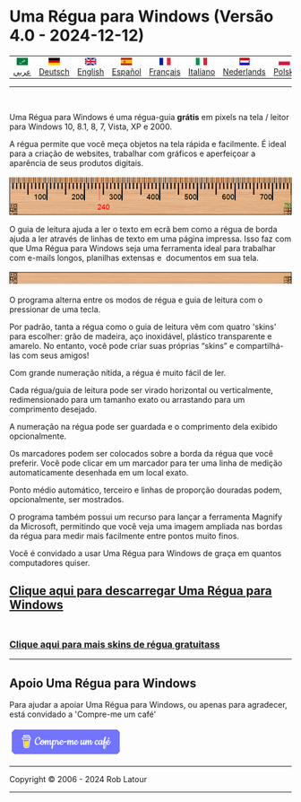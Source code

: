 
# Uma Régua para Windows (Versão 4.0 - 2024-12-12)

<!-- header -->
|||||||||||
| :---: | :---: | :---: | :---: | :---: |:---: | :---: | :---: |:---: | :---: |
| [![عربي](/images/flags/ar.png)](../en/README.md)<br>[عربي](../ar/README.md) | [![Deutsch](/images/flags/de.png)](../de/README.md)<br>[Deutsch](../de/README.md) | [![English](/images/flags/en-GB.png)](../en/README.md)<br>[English](../en/README.md) | [![Español](/images/flags/es.png)](../es/README.md)<br>[Español](../es/README.md) | [![Français](/images/flags/fr.png)](../fr/README.md)<br>[Français](../fr/README.md)| [![Italiano](/images/flags/it.png)](../it/README.md)<br>[Italiano](../it/README.md) | [![Nederlands](/images/flags/nl.png)](../nl/README.md)<br>[Nederlands](../nl/README.md) | [![Polski](/images/flags/pl.png)](../pl/README.md)<br>[Polski](../pl/README.md) | [![Português](/images/flags/pt.png)](../pt/README.md)<br>[Português](../pt/README.md) | [![Svenska](/images/flags/sv.png)](../sv/README.md)<br>[Svenska](../sv/README.md) |

- - -
<br>
<!-- header -->

Uma Régua para Windows é uma régua-guia **grátis** em pixels na tela / leitor para Windows 10, 8.1, 8, 7, Vista, XP e 2000.  
  
A régua permite que você meça objetos na tela rápida e facilmente. É ideal para a criação de websites, trabalhar com gráficos e aperfeiçoar a aparência de seus produtos digitais.
<br><br>
[![ruler](/images/ruler.png)](screenshot.png)
<br>

O guia de leitura ajuda a ler o texto em ecrã bem como a régua de borda ajuda a ler através de linhas de texto em uma página impressa. Isso faz com que Uma Régua para Windows seja uma ferramenta ideal para trabalhar com e-mails longos, planilhas extensas e  documentos em sua tela.
<br>
<br>
![guia de leitura](/images/readingguide.png)  
<br> 
O programa alterna entre os modos de régua e guia de leitura com o pressionar de uma tecla.  
  
Por padrão, tanta a régua como o guia de leitura vêm com quatro 'skins' para escolher: grão de madeira, aço inoxidável, plástico transparente e amarelo. No entanto, você pode criar suas próprias “skins” e compartilhá-las com seus amigos!  
  
Com grande numeração nítida, a régua é muito fácil de ler.  
  
Cada régua/guia de leitura pode ser virado horizontal ou verticalmente, redimensionado para um tamanho exato ou arrastando para um comprimento desejado.  
  
A numeração na régua pode ser guardada e o comprimento dela exibido opcionalmente.  
  
Os marcadores podem ser colocados sobre a borda da régua que você preferir. Você pode clicar em um marcador para ter uma linha de medição automaticamente desenhada em um local exato.  
  
Ponto médio automático, terceiro e linhas de proporção douradas podem, opcionalmente, ser mostrados.  
  
O programa também possui um recurso para lançar a ferramenta Magnify da Microsoft, permitindo que você veja uma imagem ampliada nas bordas da régua para medir mais facilmente entre pontos muito finos.  
  
Você é convidado a usar Uma Régua para Windows de graça em quantos computadores quiser.

## [Clique aqui para descarregar Uma Régua para Windows](https://6ec1f0a2f74d4d0c2019-591364a760543a57f40bab2c37672676.ssl.cf5.rackcdn.com/arulersetupv40.exe)<br><br>

### [Clique aqui para mais skins de régua gratuitass](skins.md) 

* * * 
## Apoio Uma Régua para Windows

Para ajudar a apoiar Uma Régua para Windows, ou apenas para agradecer, está convidado a 'Compre-me um café'<br><br>
[<img alt="Compre-me um café" width="200px" src="buymeacoffee-portuguese.png" />](https://www.buymeacoffee.com/roblatour)
* * *
Copyright © 2006 - 2024 Rob Latour
* * *